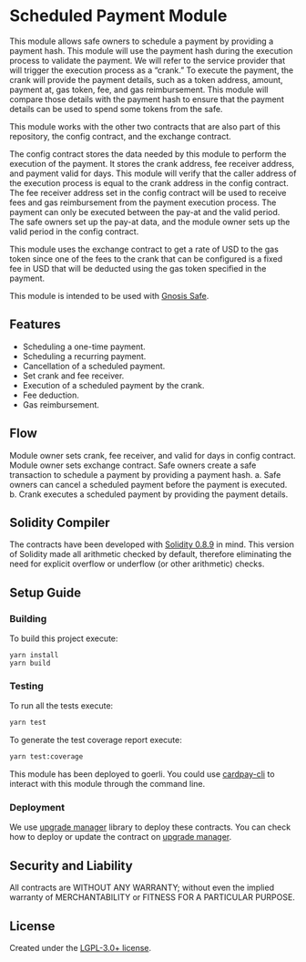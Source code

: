 # Scheduled Payment Module

This module allows safe owners to schedule a payment by providing a payment hash. This module will use the payment hash during the execution process to validate the payment. We will refer to the service provider that will trigger the execution process as a “crank.” To execute the payment, the crank will provide the payment details, such as a token address, amount, payment at, gas token, fee, and gas reimbursement. This module will compare those details with the payment hash to ensure that the payment details can be used to spend some tokens from the safe.

This module works with the other two contracts that are also part of this repository, the config contract, and the exchange contract.

The config contract stores the data needed by this module to perform the execution of the payment. It stores the crank address, fee receiver address, and payment valid for days. This module will verify that the caller address of the execution process is equal to the crank address in the config contract. The fee receiver address set in the config contract will be used to receive fees and gas reimbursement from the payment execution process. The payment can only be executed between the pay-at and the valid period. The safe owners set up the pay-at data, and the module owner sets up the valid period in the config contract.

This module uses the exchange contract to get a rate of USD to the gas token since one of the fees to the crank that can be configured is a fixed fee in USD that will be deducted using the gas token specified in the payment. 

This module is intended to be used with [Gnosis Safe](https://github.com/safe-global/safe-contracts).

## Features

- Scheduling a one-time payment.
- Scheduling a recurring payment.
- Cancellation of a scheduled payment.
- Set crank and fee receiver.
- Execution of a scheduled payment by the crank.
- Fee deduction.
- Gas reimbursement.

## Flow

Module owner sets crank, fee receiver, and valid for days in config contract.
Module owner sets exchange contract.
Safe owners create a safe transaction to schedule a payment by providing a payment hash.
a. Safe owners can cancel a scheduled payment before the payment is executed.
      b. Crank executes a scheduled payment by providing the payment details.

## Solidity Compiler

The contracts have been developed with [Solidity 0.8.9](https://github.com/ethereum/solidity/releases/tag/v0.8.9) in mind. This version of Solidity made all arithmetic checked by default, therefore eliminating the need for explicit overflow or underflow (or other arithmetic) checks.

## Setup Guide

### Building
To build this project execute:
```
yarn install
yarn build 
```

### Testing
To run all the tests execute:
```sh
yarn test
```

To generate the test coverage report execute:
```sh
yarn test:coverage
```

This module has been deployed to goerli. You could use [cardpay-cli](https://github.com/cardstack/cardstack/tree/main/packages/cardpay-cli#cardpay-scheduled-payment-create-safe) to interact with this module through the command line.

### Deployment
We use [upgrade manager](https://github.com/cardstack/upgrade-manager) library to deploy these contracts. You can check how to deploy or update the contract on [upgrade manager](https://github.com/cardstack/upgrade-manager). 

## Security and Liability

All contracts are WITHOUT ANY WARRANTY; without even the implied warranty of MERCHANTABILITY or FITNESS FOR A PARTICULAR PURPOSE.

## License

Created under the [LGPL-3.0+ license](LICENSE).
